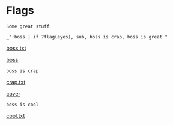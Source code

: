 # Flags

    Some great stuff

    _":boss | if ?flag(eyes), sub, boss is crap, boss is great "


[boss.txt](# "save:")

[boss]()

    boss is crap

[crap.txt](# "if: dev; save:")

[cover]()

    boss is cool

[cool.txt](# "if: deploy; save:")





